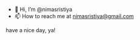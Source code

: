 - 👋 Hi, I’m @nimasristiya
- 📫 How to reach me at nimasristiya@gmail.com

have a nice day, ya!

<!---
nimasristiya/nimasristiya is a ✨ special ✨ repository because its `README.md` (this file) appears on your GitHub profile.
You can click the Preview link to take a look at your changes.
--->
